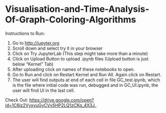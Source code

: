 # Visualisation-and-Time-Analysis-Of-Graph-Coloring-Algorithms

Instructions to Run:

1. Go to http://jupyter.org
2. Scroll down and select try it in your browser
3. Click on Try JupyterLab (This step might take more than a minute)
4. Click on Upload Button to upload .ipynb files (Upload button is
just below “Kernel” Tab)
5. After uploading click on names of these notebooks to open.
6. Go to Run and click on Restart Kernel and Run All. Again
click on Restart.
7. The user will find outputs at end of each cell in file
GC_test.ipynb, which is the file where initial code was run, debugged and in GC_UI.ipynb, the user will find UI in the last cell.

Check Out: https://drive.google.com/open?id=1C6iz2VyxyuGvCVv5HP2LQ1zCKq_4X3J_
